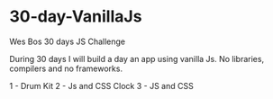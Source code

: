# 30-day-VanillaJs

Wes Bos 30 days JS Challenge

During 30 days I will build a day an app using vanilla Js. No libraries, compilers and no frameworks.

1 - Drum Kit
2 - Js and CSS Clock
3 - JS and CSS

